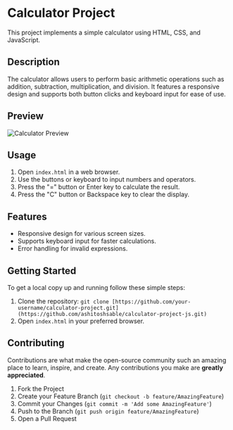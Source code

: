 # Calculator Project

This project implements a simple calculator using HTML, CSS, and JavaScript.

## Description

The calculator allows users to perform basic arithmetic operations such as addition, subtraction, multiplication, and division. It features a responsive design and supports both button clicks and keyboard input for ease of use.

## Preview

![Calculator Preview]([/path/to/calculator-image.png](https://github.com/ashitoshsable/calculator-project-js/assets/99812620/222f4499-a07a-482c-9e39-a51a9a397599))

## Usage

1. Open `index.html` in a web browser.
2. Use the buttons or keyboard to input numbers and operators.
3. Press the "=" button or Enter key to calculate the result.
4. Press the "C" button or Backspace key to clear the display.

## Features

- Responsive design for various screen sizes.
- Supports keyboard input for faster calculations.
- Error handling for invalid expressions.

## Getting Started

To get a local copy up and running follow these simple steps:

1. Clone the repository: `git clone [https://github.com/your-username/calculator-project.git](https://github.com/ashitoshsable/calculator-project-js.git)`
2. Open `index.html` in your preferred browser.

## Contributing

Contributions are what make the open-source community such an amazing place to learn, inspire, and create. Any contributions you make are **greatly appreciated**.

1. Fork the Project
2. Create your Feature Branch (`git checkout -b feature/AmazingFeature`)
3. Commit your Changes (`git commit -m 'Add some AmazingFeature'`)
4. Push to the Branch (`git push origin feature/AmazingFeature`)
5. Open a Pull Request
